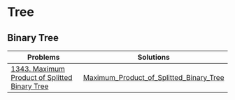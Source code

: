 # Tree

## Binary Tree

Problems|Solutions
---|---
[1343. Maximum Product of Splitted Binary Tree](https://leetcode.com/problems/maximum-product-of-splitted-binary-tree/)|[Maximum_Product_of_Splitted_Binary_Tree](./binary_tree/Maximum_Product_of_Splitted_Binary_Tree.py)
